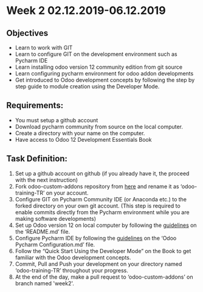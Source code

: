 # Week 2 02.12.2019-06.12.2019

## Objectives
- Learn to work with GIT
- Learn to configure GIT on the development environment such as Pycharm IDE
- Learn installing odoo version 12 community edition from git source
- Learn configuring pycharm environment for odoo addon developments
- Get introduced to Odoo development concepts by following the step by step guide to module creation using the Developer Mode. 

## Requirements:
- You must setup a github account
- Download pycharm community from source on the local computer.
- Create a directory with your name on the computer.
- Have access to Odoo 12 Development Essentials Book

## Task Definition:
1. Set up a github account on github (if you already have it, the proceed with the next instruction)
2. Fork odoo-custom-addons repository from [here](https://github.com/rumeysayilmaz/odoo-custom-addons/)  and rename it as ‘odoo-training-TR’ on your account.
3. Configure GIT on Pycharm Community IDE (or Anaconda etc.) to the forked directory on your own git account. (This step is required to enable commits directly from the Pycharm environment while you are making software developments)
4. Set up Odoo version 12 on local computer by following the [guidelines](https://github.com/rumeysayilmaz/Odoo_Development) on the ‘README.md’ file.
5. Configure Pycharm IDE by following the [guidelines](https://github.com/rumeysayilmaz/Odoo_Development) on the ‘Odoo Pycharm Configuration.md’ file.
6. Follow the “Quick Start Using the Developer Mode” on the Book to get familiar with the Odoo development concepts.
7. Commit, Pull and Push your development on your directory named ‘odoo-training-TR’ throughout your progress.
8. At the end of the day, make a pull request to ‘odoo-custom-addons’ on branch named 'week2'.
